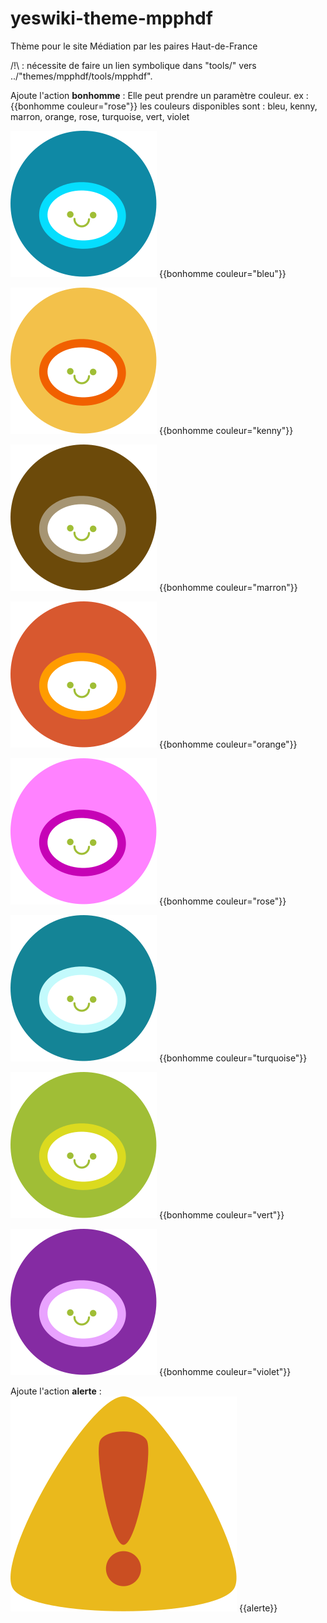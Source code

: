 # yeswiki-theme-mpphdf
Thème pour le site Médiation par les paires Haut-de-France

/!\ : nécessite de faire un lien symbolique dans "tools/" vers ../"themes/mpphdf/tools/mpphdf".

Ajoute l'action **bonhomme** :
Elle peut prendre un paramètre couleur. ex : {{bonhomme couleur="rose"}}
les couleurs disponibles sont : bleu, kenny, marron, orange, rose, turquoise, vert, violet

![bonhomme bleu](./images/bonhomme_bleu.svg) {{bonhomme couleur="bleu"}}

![bonhomme kenny](./images/bonhomme_kenny.svg) {{bonhomme couleur="kenny"}}

![bonomme marron](./images/bonhomme_marron.svg) {{bonhomme couleur="marron"}}

![bonhomme orange](./images/bonhomme_orange.svg) {{bonhomme couleur="orange"}}

![bonhomme rose](./images/bonhomme_rose.svg) {{bonhomme couleur="rose"}}

![bonhomme turquoise](./images/bonhomme_turquoise.svg) {{bonhomme couleur="turquoise"}}

![bonhomme vert](./images/bonhomme_vert.svg) {{bonhomme couleur="vert"}}

![bonhomme violet](./images/bonhomme_violet.svg) {{bonhomme couleur="violet"}}

Ajoute l'action **alerte** :
![alerte](./images/alerte.svg) {{alerte}}

